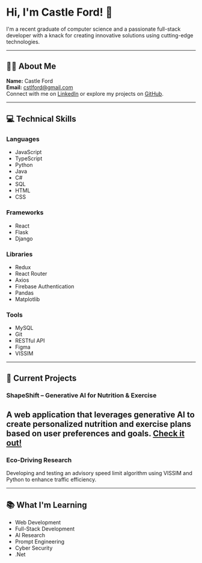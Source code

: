 # Hi, I'm Castle Ford! 👋

I'm a recent graduate of computer science and a passionate full-stack developer with a knack for creating innovative solutions using cutting-edge technologies. 

---

## 👨‍💻 About Me

**Name:** Castle Ford  
**Email:** [cstlford@gmail.com](mailto:cstlford@gmail.com)  
Connect with me on [LinkedIn](https://www.linkedin.com/in/castleford) or explore my projects on [GitHub](https://github.com/cstlford).

---

## 💻 Technical Skills

### Languages
- JavaScript
- TypeScript
- Python
- Java
- C#
- SQL
- HTML
- CSS

### Frameworks
- React
- Flask
- Django

### Libraries
- Redux
- React Router
- Axios
- Firebase Authentication
- Pandas
- Matplotlib

### Tools
- MySQL
- Git
- RESTful API
- Figma
- VISSIM

---

## 🚀 Current Projects

### **ShapeShift – Generative AI for Nutrition & Exercise**
A web application that leverages generative AI to create personalized nutrition and exercise plans based on user preferences and goals.
[Check it out!](https://shapeshiftness.netlify.app)
---

### **Eco-Driving Research**
Developing and testing an advisory speed limit algorithm using VISSIM and Python to enhance traffic efficiency.

---

## 📚 What I'm Learning

- Web Development
- Full-Stack Development
- AI Research
- Prompt Engineering
- Cyber Security
- .Net


